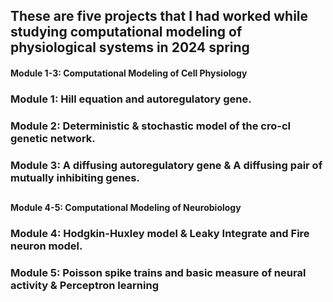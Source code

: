 ## These are five projects that I had worked while studying computational modeling of physiological systems in 2024 spring

#### Module 1-3: Computational Modeling of Cell Physiology
### Module 1: Hill equation and autoregulatory gene.
### Module 2: Deterministic & stochastic model of the cro-cI genetic network.
### Module 3: A diffusing autoregulatory gene & A diffusing pair of mutually inhibiting genes.

##
#### Module 4-5: Computational Modeling of Neurobiology
### Module 4: Hodgkin-Huxley model & Leaky Integrate and Fire neuron model.
### Module 5: Poisson spike trains and basic measure of neural activity &  Perceptron learning
